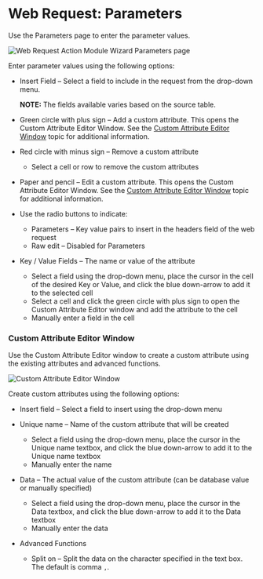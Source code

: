 # Web Request: Parameters

Use the Parameters page to enter the parameter values.

![Web Request Action Module Wizard Parameters page](/img/product_docs/accessanalyzer/11.6/accessanalyzer/admin/action/webrequest/parameters.webp)

Enter parameter values using the following options:

- Insert Field – Select a field to include in the request from the drop-down menu.

    **NOTE:** The fields available varies based on the source table.

- Green circle with plus sign – Add a custom attribute. This opens the Custom Attribute Editor
  Window. See the [Custom Attribute Editor Window](#custom-attribute-editor-window) topic for
  additional information.
- Red circle with minus sign – Remove a custom attribute

    - Select a cell or row to remove the custom attributes

- Paper and pencil – Edit a custom attribute. This opens the Custom Attribute Editor Window. See the
  [Custom Attribute Editor Window](#custom-attribute-editor-window) topic for additional
  information.
- Use the radio buttons to indicate:

    - Parameters – Key value pairs to insert in the headers field of the web request
    - Raw edit – Disabled for Parameters

- Key / Value Fields – The name or value of the attribute

    - Select a field using the drop-down menu, place the cursor in the cell of the desired Key or
      Value, and click the blue down-arrow to add it to the selected cell
    - Select a cell and click the green circle with plus sign to open the Custom Attribute Editor
      window and add the attribute to the cell
    - Manually enter a field in the cell

### Custom Attribute Editor Window

Use the Custom Attribute Editor window to create a custom attribute using the existing attributes
and advanced functions.

![Custom Attribute Editor Window](/img/product_docs/accessanalyzer/11.6/accessanalyzer/admin/action/webrequest/customattributeeditor.webp)

Create custom attributes using the following options:

- Insert field – Select a field to insert using the drop-down menu
- Unique name – Name of the custom attribute that will be created

    - Select a field using the drop-down menu, place the cursor in the Unique name textbox, and
      click the blue down-arrow to add it to the Unique name textbox
    - Manually enter the name

- Data – The actual value of the custom attribute (can be database value or manually specified)

    - Select a field using the drop-down menu, place the cursor in the Data textbox, and click the
      blue down-arrow to add it to the Data textbox
    - Manually enter the data

- Advanced Functions

    - Split on – Split the data on the character specified in the text box. The default is comma
      `,`.
